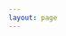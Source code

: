 ```yaml
---
layout: page
---
```

<script setup>
import {
  VPTeamPage,
  VPTeamPageTitle,
  VPTeamMembers
} from 'vitepress/theme'

const members = [
  {
    avatar: '/developpementLogo.jpg',
    name: 'Développement',
    title: 'Retrouvez le dernier article mis en ligne',
    desc: '<a class="buttonstyle" style="color:white;" href="/language/PHP/Symfony/HistoireSymfony">Découvrir</a>'
  },
  {
    avatar: '/devtools.jpg',
    name: 'DevTools',
    title: 'Retrouvez une liste de tous mes outils intéréssants !',
    desc: '<a class="buttonstyle" style="color:white;" href="/DevTools/DevSite">Découvrir</a>'
  },
  {
    avatar: '/cybersecurite.jpg',
    name: 'Cybersécurité',
    title: 'Retrouvez une liste de recommandations pour le dev',
    desc: '<a class="buttonstyle" style="color:white;" href="/cybersecurite/OWASP">Découvrir</a>'
  }
]
</script>


<VPTeamPage style="margin:0px">
  <VPTeamPageTitle style="padding-top:60px">
    <template #title>
      Bienvenue sur Valtech
    </template>
    <template #lead>
      Découvrez une multitude de ressources et d'outils pour vous aider à devenir un bon développeur
    </template>
  </VPTeamPageTitle>
  <VPTeamMembers
    :members="members"
  />
</VPTeamPage>